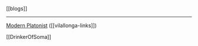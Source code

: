 [[blogs]]

---

[Modern Platonist](https://modernplatonist.medium.com/) ([[vilallonga-links]])

[[DrinkerOfSoma]]